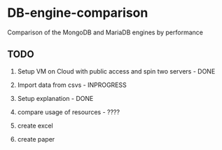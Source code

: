 # DB-engine-comparison

Comparison of the MongoDB and MariaDB engines by performance  

## TODO

1. Setup VM on Cloud with public access and spin two servers - DONE

2. Import data from csvs - INPROGRESS

3. Setup explanation - DONE

4. compare usage of resources - ????

5. create excel

6. create paper
